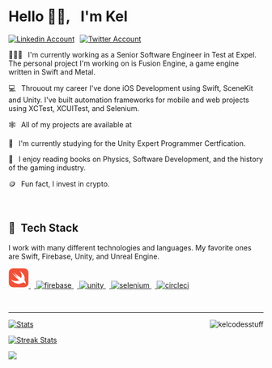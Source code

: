 <h1 align="left">Hello 👋🏽,  &ensp;I'm Kel</h1>

<a href="https://www.linkedin.com/in/kelcodesstuff/"><img src="https://cdn.worldvectorlogo.com/logos/linkedin-icon-2.svg" title="Linkedin" alt="Linkedin Account" width="30"/></a>
&ensp;<a href="https://twitter.com/Kel_Codes"><img src="https://cdn.worldvectorlogo.com/logos/twitter-6.svg" title="Twitter" alt="Twitter Account" width="40"/></a> 


<!-- Actual text -->

👨🏽‍💻&ensp; I'm currently working as a Senior Software Engineer in Test at Expel. The personal project I'm working on is Fusion Engine, a game engine written in Swift and Metal.

💻&ensp; Throuout my career I've done iOS Development using Swift, SceneKit and Unity. I've built automation frameworks for mobile and web projects using XCTest, XCUITest, and Selenium. 

🕸&ensp; All of my projects are available at 

🏫&ensp; I'm currently studying for the Unity Expert Programmer Certfication.

📗&ensp; I enjoy reading books on Physics, Software Development, and the history of the gaming industry.

🪙&ensp; Fun fact, I invest in crypto. 

<br>

## 🥞&ensp;Tech Stack
 
I work with many different technologies and languages. My favorite ones are Swift, Firebase, Unity, and Unreal Engine.
 
<p align="left"> 
  <a href="https://developer.apple.com/swift/" target="_blank" rel="noreferrer"> <img src="https://raw.githubusercontent.com/devicons/devicon/master/icons/swift/swift-original.svg" alt="swift" width="40" height="40"/> </a>
  &ensp;<a href="https://firebase.google.com/" target="_blank" rel="noreferrer"> <img src="https://www.vectorlogo.zone/logos/firebase/firebase-icon.svg" alt="firebase" width="40" height="40"/> </a>
    &ensp;<a href="https://unity.com/" target="_blank" rel="noreferrer"> <img src="https://www.vectorlogo.zone/logos/unity3d/unity3d-icon.svg" alt="unity" width="40" height="40"/> </a>
  &ensp;<a href="https://www.selenium.dev" target="_blank" rel="noreferrer"> <img src="https://raw.githubusercontent.com/detain/svg-logos/780f25886640cef088af994181646db2f6b1a3f8/svg/selenium-logo.svg" alt="selenium" width="40" height="40"/> </a>
  &ensp;<a href="https://circleci.com" target="_blank" rel="noreferrer"> <img src="https://www.vectorlogo.zone/logos/circleci/circleci-icon.svg" alt="circleci" width="40" height="40"/> </a>
</p>

<br>

---
<img align="right" src="https://github-readme-stats.vercel.app/api/top-langs/?username=kelcodesstuff&theme=merko" alt="kelcodesstuff" />

[<img alt="Stats" width="49%" src="https://github-readme-stats.vercel.app/api?username=kelcodesstuff&show_icons=true&hide_border=false&theme=merko">](https://github-readme-stats.vercel.app/api?username=codlipa&show_icons=true&hide_border=false&theme=merko)

[<img alt="Streak Stats" width="49%" src="https://github-readme-streak-stats.herokuapp.com/?user=kelcodesstuff&hide_border=false&theme=merko">](https://github-readme-streak-stats.herokuapp.com/?user=codlipa&hide_border=false&theme=merko)


![](https://komarev.com/ghpvc/?username=kelcodesstuff)

